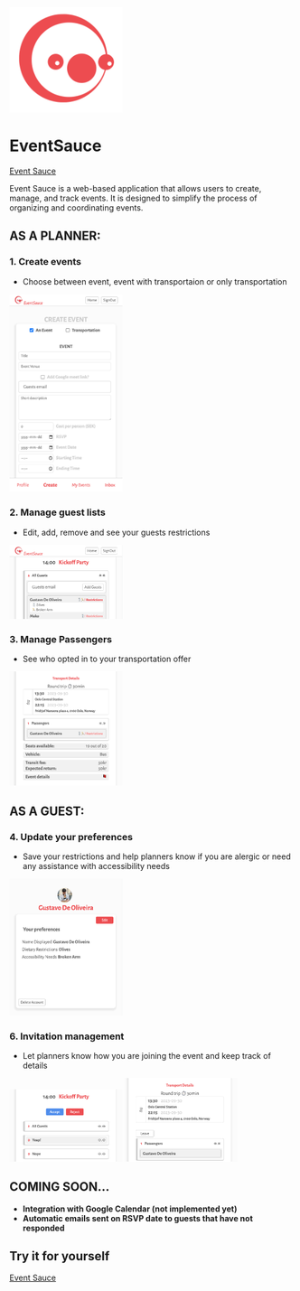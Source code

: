 <img src="app/assets/Logo1.png" alt="Logo" width="200">

# EventSauce
[Event Sauce](https://event-sauce.vercel.app)

Event Sauce is a web-based application that allows users to create, manage, and track events. It is designed to simplify the process of organizing and coordinating events.


## AS A PLANNER:

### 1. **Create events**
- Choose between event, event with transportaion or only transportation
<img src="app/assets/create-form.png" width="200px">

### 2. **Manage guest lists**
- Edit, add, remove and see your guests restrictions
<img src="app/assets/guests.png" width="200px">

### 3. **Manage Passengers**
- See who opted in to your transportation offer
<img src="app/assets/passengers.png" width="200px">

## AS A GUEST:

### 4. **Update your preferences**
- Save your restrictions and help planners know if you are alergic or need any assistance with accessibility needs
<img src="app/assets/user-profile.png" width="200px">

### 6. **Invitation management**
- Let planners know how you are joining the event and keep track of details
<img src="app/assets/answer.png " width="200px">
<img src="app/assets/join-ride.png" width="200px">

## COMING SOON...

- **Integration with Google Calendar (not implemented yet)**
- **Automatic emails sent on RSVP date to guests that have not responded**

## Try it for yourself

[Event Sauce](https://event-sauce.vercel.app)